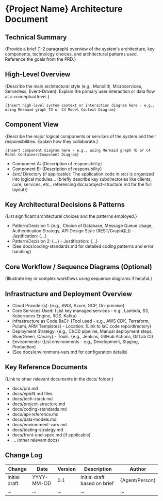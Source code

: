 # {Project Name} Architecture Document

## Technical Summary

{Provide a brief (1-2 paragraph) overview of the system's architecture, key components, technology choices, and architectural patterns used. Reference the goals from the PRD.}

## High-Level Overview

{Describe the main architectural style (e.g., Monolith, Microservices, Serverless, Event-Driven). Explain the primary user interaction or data flow at a conceptual level.}

```mermaid
{Insert high-level system context or interaction diagram here - e.g., using Mermaid graph TD or C4 Model Context Diagram}
```

## Component View

{Describe the major logical components or services of the system and their responsibilities. Explain how they collaborate.}

```mermaid
{Insert component diagram here - e.g., using Mermaid graph TD or C4 Model Container/Component Diagram}
```

- Component A: {Description of responsibility}
- Component B: {Description of responsibility}
- {src/ Directory (if applicable): The application code in src/ is organized into logical modules... (briefly describe key subdirectories like clients, core, services, etc., referencing docs/project-structure.md for the full layout)}

## Key Architectural Decisions & Patterns

{List significant architectural choices and the patterns employed.}

- Pattern/Decision 1: {e.g., Choice of Database, Message Queue Usage, Authentication Strategy, API Design Style (REST/GraphQL)} - Justification: {...}
- Pattern/Decision 2: {...} - Justification: {...}
- (See docs/coding-standards.md for detailed coding patterns and error handling)

## Core Workflow / Sequence Diagrams (Optional)

{Illustrate key or complex workflows using sequence diagrams if helpful.}

## Infrastructure and Deployment Overview

- Cloud Provider(s): {e.g., AWS, Azure, GCP, On-premise}
- Core Services Used: {List key managed services - e.g., Lambda, S3, Kubernetes Engine, RDS, Kafka}
- Infrastructure as Code (IaC): {Tool used - e.g., AWS CDK, Terraform, Pulumi, ARM Templates} - Location: {Link to IaC code repo/directory}
- Deployment Strategy: {e.g., CI/CD pipeline, Manual deployment steps, Blue/Green, Canary} - Tools: {e.g., Jenkins, GitHub Actions, GitLab CI}
- Environments: {List environments - e.g., Development, Staging, Production}
- (See docs/environment-vars.md for configuration details)

## Key Reference Documents

{Link to other relevant documents in the docs/ folder.}

- docs/prd.md
- docs/epicN.md files
- docs/tech-stack.md
- docs/project-structure.md
- docs/coding-standards.md
- docs/api-reference.md
- docs/data-models.md
- docs/environment-vars.md
- docs/testing-strategy.md
- docs/front-end-spec.md (if applicable)
- ... (other relevant docs)

## Change Log

| Change        | Date       | Version | Description                  | Author         |
| ------------- | ---------- | ------- | ---------------------------- | -------------- |
| Initial draft | YYYY-MM-DD | 0.1     | Initial draft based on brief | {Agent/Person} |
| ...           | ...        | ...     | ...                          | ...            |

